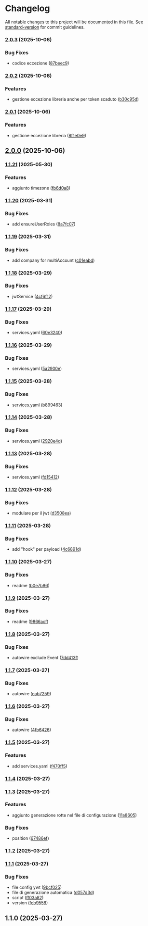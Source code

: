 # Changelog

All notable changes to this project will be documented in this file. See [standard-version](https://github.com/conventional-changelog/standard-version) for commit guidelines.

### [2.0.3](https://github.com/K3Progetti/jwt-bundle/compare/v2.0.2...v2.0.3) (2025-10-06)


### Bug Fixes

* codice eccezione ([87beec9](https://github.com/K3Progetti/jwt-bundle/commit/87beec9b6d7df26a04693711ea06ce887cf08f5f))

### [2.0.2](https://github.com/K3Progetti/jwt-bundle/compare/v2.0.1...v2.0.2) (2025-10-06)


### Features

* gestione eccezione libreria anche per token scaduto ([b30c95d](https://github.com/K3Progetti/jwt-bundle/commit/b30c95d76851b7033b35a8ade5c18631f59c1c1f))

### [2.0.1](https://github.com/K3Progetti/jwt-bundle/compare/v2.0.0...v2.0.1) (2025-10-06)


### Features

* gestione eccezione libreria ([8f1e0e9](https://github.com/K3Progetti/jwt-bundle/commit/8f1e0e9573e5856b6f8d5925aa46c7bb9c6bdf0d))

## [2.0.0](https://github.com/K3Progetti/jwt-bundle/compare/v1.1.21...v2.0.0) (2025-10-06)

### [1.1.21](https://github.com/K3Progetti/jwt-bundle/compare/v1.1.20...v1.1.21) (2025-05-30)


### Features

* aggiunto timezone ([fb6d0a8](https://github.com/K3Progetti/jwt-bundle/commit/fb6d0a8b7e91b9541f65bb65c2cc024f5f41fe82))

### [1.1.20](https://github.com/K3Progetti/jwt-bundle/compare/v1.1.19...v1.1.20) (2025-03-31)


### Bug Fixes

* add ensureUserRoles ([8a7fc07](https://github.com/K3Progetti/jwt-bundle/commit/8a7fc0720e038259a0837c4773ebb6016a0e89f0))

### [1.1.19](https://github.com/K3Progetti/jwt-bundle/compare/v1.1.18...v1.1.19) (2025-03-31)


### Bug Fixes

* add company for multiAccount ([c01eabd](https://github.com/K3Progetti/jwt-bundle/commit/c01eabd0f0e5e4b1c08906ee5388a3198a83ace0))

### [1.1.18](https://github.com/K3Progetti/jwt-bundle/compare/v1.1.17...v1.1.18) (2025-03-29)


### Bug Fixes

* jwtService ([4cf6f12](https://github.com/K3Progetti/jwt-bundle/commit/4cf6f122486b3a38d1f7f1e792b3488f2d644c78))

### [1.1.17](https://github.com/K3Progetti/jwt-bundle/compare/v1.1.16...v1.1.17) (2025-03-29)


### Bug Fixes

* services.yaml ([60e3240](https://github.com/K3Progetti/jwt-bundle/commit/60e324030460c19a22a32355848986b203d87906))

### [1.1.16](https://github.com/K3Progetti/jwt-bundle/compare/v1.1.15...v1.1.16) (2025-03-29)


### Bug Fixes

* services.yaml ([5a2900e](https://github.com/K3Progetti/jwt-bundle/commit/5a2900e3619c4caea6dcd98514f5c0263866b6ee))

### [1.1.15](https://github.com/K3Progetti/jwt-bundle/compare/v1.1.14...v1.1.15) (2025-03-28)


### Bug Fixes

* services.yaml ([b899463](https://github.com/K3Progetti/jwt-bundle/commit/b89946382f45919f3c0e04f5f2f320b5440183fb))

### [1.1.14](https://github.com/K3Progetti/jwt-bundle/compare/v1.1.13...v1.1.14) (2025-03-28)


### Bug Fixes

* services.yaml ([2920e4d](https://github.com/K3Progetti/jwt-bundle/commit/2920e4dee67a6960d4217bd941040f99f3754605))

### [1.1.13](https://github.com/K3Progetti/jwt-bundle/compare/v1.1.12...v1.1.13) (2025-03-28)


### Bug Fixes

* services.yaml ([fd15412](https://github.com/K3Progetti/jwt-bundle/commit/fd1541248ee453df74702d86523717ef99412b9b))

### [1.1.12](https://github.com/K3Progetti/jwt-bundle/compare/v1.1.11...v1.1.12) (2025-03-28)


### Bug Fixes

* modulare per il jwt ([d3508ea](https://github.com/K3Progetti/jwt-bundle/commit/d3508ea8d5d0b5d30c12a5ac23e6fcfcb880f282))

### [1.1.11](https://github.com/K3Progetti/jwt-bundle/compare/v1.1.10...v1.1.11) (2025-03-28)


### Bug Fixes

* add "hook" per payload ([4c6891d](https://github.com/K3Progetti/jwt-bundle/commit/4c6891d65032f5f2e62fe83b69ece0c8bb28fe73))

### [1.1.10](https://github.com/K3Progetti/jwt-bundle/compare/v1.1.9...v1.1.10) (2025-03-27)


### Bug Fixes

* readme ([b0e7b86](https://github.com/K3Progetti/jwt-bundle/commit/b0e7b8624b53b4a6d60e701df61c25eda44e56fe))

### [1.1.9](https://github.com/K3Progetti/jwt-bundle/compare/v1.1.8...v1.1.9) (2025-03-27)


### Bug Fixes

* readme ([9866acf](https://github.com/K3Progetti/jwt-bundle/commit/9866acff89b1692d953154cba525baa6d4d9deb8))

### [1.1.8](https://github.com/K3Progetti/jwt-bundle/compare/v1.1.7...v1.1.8) (2025-03-27)


### Bug Fixes

* autowire exclude Event ([7dd413f](https://github.com/K3Progetti/jwt-bundle/commit/7dd413ff0b38febf3568ecb29e3268e6f3a7f150))

### [1.1.7](https://github.com/K3Progetti/jwt-bundle/compare/v1.1.6...v1.1.7) (2025-03-27)


### Bug Fixes

* autowire ([eab7259](https://github.com/K3Progetti/jwt-bundle/commit/eab725965e0a499f9424ab91ff4837879bd2b2c4))

### [1.1.6](https://github.com/K3Progetti/jwt-bundle/compare/v1.1.5...v1.1.6) (2025-03-27)


### Bug Fixes

* autowire ([4fb6426](https://github.com/K3Progetti/jwt-bundle/commit/4fb642614691cbe8058cadc4c4140860faaf2767))

### [1.1.5](https://github.com/K3Progetti/jwt-bundle/compare/v1.1.4...v1.1.5) (2025-03-27)


### Features

* add services.yaml ([f470ff5](https://github.com/K3Progetti/jwt-bundle/commit/f470ff585a58b42962755c11bf20453b563c6e76))

### [1.1.4](https://github.com/K3Progetti/jwt-bundle/compare/v1.1.3...v1.1.4) (2025-03-27)

### [1.1.3](https://github.com/K3Progetti/jwt-bundle/compare/v1.1.2...v1.1.3) (2025-03-27)


### Features

* aggiunto generazione rotte nel file di configurazione ([11a8605](https://github.com/K3Progetti/jwt-bundle/commit/11a8605df6184258ac60f888c24291a47d29b580))


### Bug Fixes

* position ([67486ef](https://github.com/K3Progetti/jwt-bundle/commit/67486ef8c7692254892be3cb4eb0f4b9d240ec8d))

### [1.1.2](https://github.com/K3Progetti/jwt-bundle/compare/v1.1.1...v1.1.2) (2025-03-27)

### [1.1.1](https://github.com/K3Progetti/jwt-bundle/compare/v1.1.0...v1.1.1) (2025-03-27)


### Bug Fixes

* file config ywt ([9bcf025](https://github.com/K3Progetti/jwt-bundle/commit/9bcf025bdcda261712ae5a6b5ed7b4d0c779eb5f))
* file di generazione automatica ([d057d3d](https://github.com/K3Progetti/jwt-bundle/commit/d057d3d1d28b0470ead0e79403befb8ee2d142d3))
* script ([ff03a82](https://github.com/K3Progetti/jwt-bundle/commit/ff03a82d4ae084325696252dc94e58c2226b3b03))
* version ([fcb9558](https://github.com/K3Progetti/jwt-bundle/commit/fcb9558e8b002f6e613fe5428fcbe24e1dc55840))

## 1.1.0 (2025-03-27)
